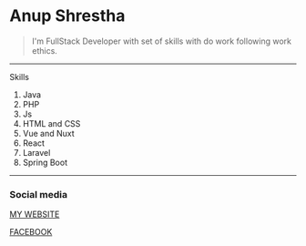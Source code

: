 # Anup Shrestha

>I'm FullStack Developer with set of skills with do work following work ethics.
---
Skills
1. Java
2. PHP
3. Js 
4. HTML and CSS
5. Vue and Nuxt
6. React
7. Laravel
8. Spring Boot
---

### Social media

[MY WEBSITE](https://anupshrestha.me "anupshrestha.me")

[FACEBOOK](https://www.facebook.com/anupshrestha11/ "facebook")

